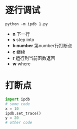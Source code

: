 # 逐行调试
```
python -m ipdb 1.py
```
- **n** 下一行
- **s** step into
- **b number** 第number行打断点
- **c** 继续
- **r** 运行到当前函数返回
- **w** where

# 打断点
```python
import ipdb
# some code
x = 10
ipdb.set_trace()
y = 20
# other code
```
